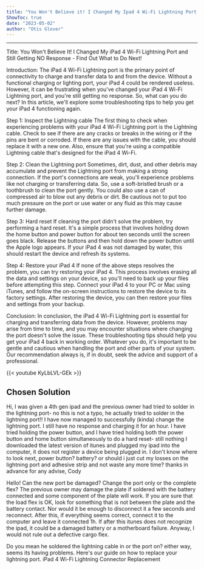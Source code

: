 ```yaml
---
title: "You Won't Believe it! I Changed My Ipad 4 Wi-Fi Lightning Port and Still Getting NO Response - Find Out What to Do Next!"
ShowToc: true 
date: "2023-05-02"
author: "Otis Glover"
---
```

*****
Title: You Won't Believe It! I Changed My iPad 4 Wi-Fi Lightning Port and Still Getting NO Response - Find Out What to Do Next!

Introduction:
The iPad 4 Wi-Fi Lightning port is the primary point of connectivity to charge and transfer data to and from the device. Without a functional charging or lighting port, your iPad 4 could be rendered useless. However, it can be frustrating when you've changed your iPad 4 Wi-Fi Lightning port, and you're still getting no response. So, what can you do next? In this article, we'll explore some troubleshooting tips to help you get your iPad 4 functioning again.

Step 1: Inspect the Lightning cable
The first thing to check when experiencing problems with your iPad 4 Wi-Fi Lightning port is the Lightning cable. Check to see if there are any cracks or breaks in the wiring or if the pins are bent or corroded. If there are any issues with the cable, you should replace it with a new one. Also, ensure that you're using a compatible Lightning cable that's designed for the iPad 4 Wi-Fi.

Step 2: Clean the Lightning port
Sometimes, dirt, dust, and other debris may accumulate and prevent the Lightning port from making a strong connection. If the port's connections are weak, you'll experience problems like not charging or transferring data. So, use a soft-bristled brush or a toothbrush to clean the port gently. You could also use a can of compressed air to blow out any debris or dirt. Be cautious not to put too much pressure on the port or use water or any fluid as this may cause further damage.

Step 3: Hard reset
If cleaning the port didn't solve the problem, try performing a hard reset. It's a simple process that involves holding down the home button and power button for about ten seconds until the screen goes black. Release the buttons and then hold down the power button until the Apple logo appears. If your iPad 4 was not damaged by water, this should restart the device and refresh its systems.

Step 4: Restore your iPad 4
If none of the above steps resolves the problem, you can try restoring your iPad 4. This process involves erasing all the data and settings on your device, so you'll need to back up your files before attempting this step. Connect your iPad 4 to your PC or Mac using iTunes, and follow the on-screen instructions to restore the device to its factory settings. After restoring the device, you can then restore your files and settings from your backup.

Conclusion:
In conclusion, the iPad 4 Wi-Fi Lightning port is essential for charging and transferring data from the device. However, problems may arise from time to time, and you may encounter situations where changing the port doesn't solve the issue. These troubleshooting tips should help you get your iPad 4 back in working order. Whatever you do, it's important to be gentle and cautious when handling the port and other parts of your system. Our recommendation always is, if in doubt, seek the advice and support of a professional.

{{< youtube KyLbLVL-GEk >}} 



## Chosen Solution
 Hi, I was given a 4th gen ipad and the previous owner had tried to solder in the lightning port- no this is not a typo, he actually tried to solder in the lightning port!! I have now managed to successfully (kinda) change the lightning port. I still have no response and charging it for an hour. I have tried holding the power button, and I have tried holding both the power button and home button simultaneously to do a hard reset- still nothing
I downloaded the latest version of itunes and plugged my ipad into the computer, it does not register a device being plugged in. I don't know where to look next, power button? battery?
or should i just cut my losses on the lightning port and adhesive strip and not waste any more time?
thanks in advance for any advise,
Cody

 Hello!
Can the new port be damaged? Change the port only or the complete flex?
The previous owner may damage the plate if soldered with the battery connected and some component of the plate will work.
If you are sure that the load flex is OK, look for something that is not between the plate and the battery contact. Nor would it be enough to disconnect it a few seconds and reconnect. After this, if everything seems correct, connect it to the computer and leave it connected 1h. If after this itunes does not recognize the ipad, it could be a damaged battery or a motherboard failure. Anyway, I would not rule out a defective cargo flex.

 Do you mean he soldered the lightning cable in or the port on? either way, seems its having problems.
Here's our guide on how to replace your lightning port.
iPad 4 Wi-Fi Lightning Connector Replacement




